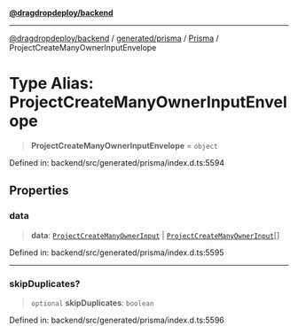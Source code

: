[**@dragdropdeploy/backend**](../../../../../README.md)

***

[@dragdropdeploy/backend](../../../../../README.md) / [generated/prisma](../../../README.md) / [Prisma](../README.md) / ProjectCreateManyOwnerInputEnvelope

# Type Alias: ProjectCreateManyOwnerInputEnvelope

> **ProjectCreateManyOwnerInputEnvelope** = `object`

Defined in: backend/src/generated/prisma/index.d.ts:5594

## Properties

### data

> **data**: [`ProjectCreateManyOwnerInput`](ProjectCreateManyOwnerInput.md) \| [`ProjectCreateManyOwnerInput`](ProjectCreateManyOwnerInput.md)[]

Defined in: backend/src/generated/prisma/index.d.ts:5595

***

### skipDuplicates?

> `optional` **skipDuplicates**: `boolean`

Defined in: backend/src/generated/prisma/index.d.ts:5596
